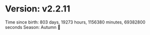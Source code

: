 # Version: v2.2.11
Time since birth: 803 days, 19273 hours, 1156380 minutes, 69382800 seconds
Season: Autumn 🍁
